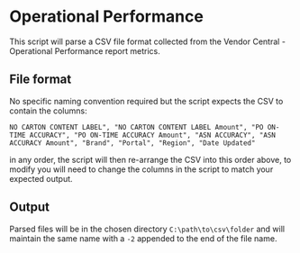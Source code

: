 # Operational Performance

This script will parse a CSV file format collected from the Vendor Central - Operational Performance report metrics.

## File format

No specific naming convention required but the script expects the CSV to contain the columns:

``NO CARTON CONTENT LABEL", "NO CARTON CONTENT LABEL Amount", "PO ON-TIME ACCURACY", "PO ON-TIME ACCURACY Amount", "ASN ACCURACY", "ASN ACCURACY Amount", "Brand", "Portal", "Region", "Date Updated"``

in any order, the script will then re-arrange the CSV into this order above, to modify you will need to change the columns in the script to match your expected output.


## Output

Parsed files will be in the chosen directory ``C:\path\to\csv\folder`` and will maintain the same name with a ``-2`` appended to the end of the file name.
